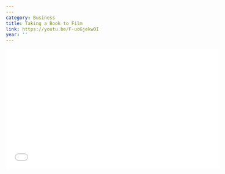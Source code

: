 ```yaml
---
---
category: Business
title: Taking a Book to Film
link: https://youtu.be/F-uoGjekw0I
year: ''
---
```

<iframe width="560" height="315" src="{{ page.link }}" frameborder="0" allowfullscreen></iframe>
